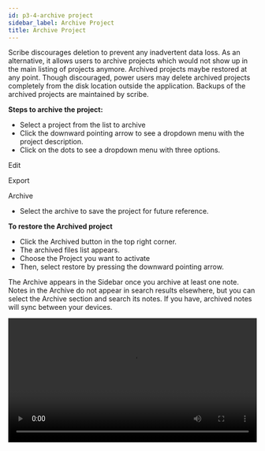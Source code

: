 ```yaml
---
id: p3-4-archive project
sidebar_label: Archive Project
title: Archive Project
---
```


Scribe discourages deletion to prevent any inadvertent data loss. As an alternative, it allows users to archive projects which would not show up in the main listing of projects anymore. Archived projects maybe restored at any point. Though discouraged, power users may delete archived projects completely from the disk location outside the application. Backups of the archived projects are maintained by scribe.

**Steps to archive the project:**

- Select a project from the list to archive
- Click the downward pointing arrow to see a dropdown menu with the project description.
- Click on the dots to see a dropdown menu with three options. 
	
<p> Edit </p>
<p> Export </p>
<p> Archive </p>

- Select the archive to save the project for future reference.

**To restore the Archived project**

- Click the Archived button in the top right corner.
- The archived files list appears.
- Choose the Project you want to activate
- Then, select restore by pressing the downward pointing arrow.

The Archive appears in the Sidebar once you archive at least one note. Notes in the Archive do not appear in search results elsewhere, but you can select the Archive section and search its notes.
If you have, archived notes will sync between your devices.

<video controls src="/assets/softdelete.mov" width="100%" type="video/mov"/>

